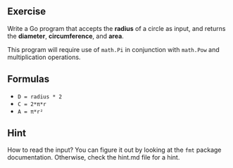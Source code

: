 ## Exercise

Write a Go program that accepts the **radius** of a circle as input, and returns the **diameter**, **circumference**, and **area**.

This program will require use of `math.Pi` in conjunction with `math.Pow` and multiplication operations.

## Formulas
- `D = radius * 2`
- `C = 2*π*r`
- `A = π*r²`


## Hint

How to read the input? You can figure it out by looking at the `fmt` package documentation.
Otherwise, check the hint.md file for a hint.